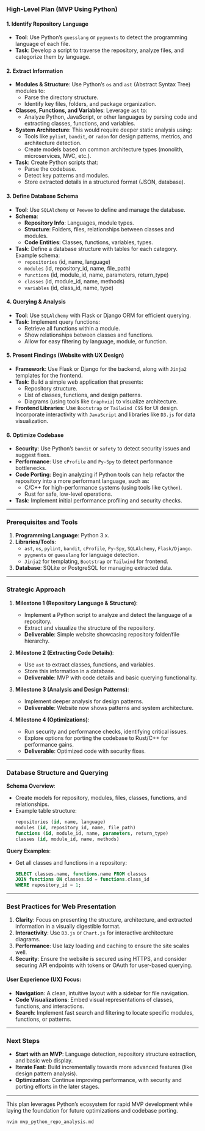 ### High-Level Plan (MVP Using Python)

#### 1. **Identify Repository Language**

- **Tool**: Use Python’s `guesslang` or `pygments` to detect the programming language of each file.
- **Task**: Develop a script to traverse the repository, analyze files, and categorize them by language.

#### 2. **Extract Information**

- **Modules & Structure**: Use Python’s `os` and `ast` (Abstract Syntax Tree) modules to:
  - Parse the directory structure.
  - Identify key files, folders, and package organization.
- **Classes, Functions, and Variables**: Leverage `ast` to:
  - Analyze Python, JavaScript, or other languages by parsing code and extracting classes, functions, and variables.
- **System Architecture**: This would require deeper static analysis using:
  - Tools like `pylint`, `bandit`, or `radon` for design patterns, metrics, and architecture detection.
  - Create models based on common architecture types (monolith, microservices, MVC, etc.).
- **Task**: Create Python scripts that:
  - Parse the codebase.
  - Detect key patterns and modules.
  - Store extracted details in a structured format (JSON, database).

#### 3. **Define Database Schema**

- **Tool**: Use `SQLAlchemy` or `Peewee` to define and manage the database.
- **Schema**:
  - **Repository Info**: Languages, module types.
  - **Structure**: Folders, files, relationships between classes and modules.
  - **Code Entities**: Classes, functions, variables, types.
- **Task**: Define a database structure with tables for each category. Example schema:
  - `repositories` (id, name, language)
  - `modules` (id, repository_id, name, file_path)
  - `functions` (id, module_id, name, parameters, return_type)
  - `classes` (id, module_id, name, methods)
  - `variables` (id, class_id, name, type)

#### 4. **Querying & Analysis**

- **Tool**: Use `SQLAlchemy` with Flask or Django ORM for efficient querying.
- **Task**: Implement query functions:
  - Retrieve all functions within a module.
  - Show relationships between classes and functions.
  - Allow for easy filtering by language, module, or function.

#### 5. **Present Findings (Website with UX Design)**

- **Framework**: Use Flask or Django for the backend, along with `Jinja2` templates for the frontend.
- **Task**: Build a simple web application that presents:
  - Repository structure.
  - List of classes, functions, and design patterns.
  - Diagrams (using tools like `Graphviz`) to visualize architecture.
- **Frontend Libraries**: Use `Bootstrap` or `Tailwind CSS` for UI design. Incorporate interactivity with `JavaScript` and libraries like `D3.js` for data visualization.

#### 6. **Optimize Codebase**

- **Security**: Use Python’s `bandit` or `safety` to detect security issues and suggest fixes.
- **Performance**: Use `cProfile` and `Py-Spy` to detect performance bottlenecks.
- **Code Porting**: Begin analyzing if Python tools can help refactor the repository into a more performant language, such as:
  - C/C++ for high-performance systems (using tools like `Cython`).
  - Rust for safe, low-level operations.
- **Task**: Implement initial performance profiling and security checks.

---

### Prerequisites and Tools

1. **Programming Language**: Python 3.x.
2. **Libraries/Tools**:
   - `ast`, `os`, `pylint`, `bandit`, `cProfile`, `Py-Spy`, `SQLAlchemy`, `Flask/Django`.
   - `pygments` or `guesslang` for language detection.
   - `Jinja2` for templating, `Bootstrap` or `Tailwind` for frontend.
3. **Database**: SQLite or PostgreSQL for managing extracted data.

---

### Strategic Approach

1. **Milestone 1 (Repository Language & Structure)**:

   - Implement a Python script to analyze and detect the language of a repository.
   - Extract and visualize the structure of the repository.
   - **Deliverable**: Simple website showcasing repository folder/file hierarchy.

2. **Milestone 2 (Extracting Code Details)**:

   - Use `ast` to extract classes, functions, and variables.
   - Store this information in a database.
   - **Deliverable**: MVP with code details and basic querying functionality.

3. **Milestone 3 (Analysis and Design Patterns)**:

   - Implement deeper analysis for design patterns.
   - **Deliverable**: Website now shows patterns and system architecture.

4. **Milestone 4 (Optimizations)**:
   - Run security and performance checks, identifying critical issues.
   - Explore options for porting the codebase to Rust/C++ for performance gains.
   - **Deliverable**: Optimized code with security fixes.

---

### Database Structure and Querying

**Schema Overview**:

- Create models for repository, modules, files, classes, functions, and relationships.
- Example table structure:
  ```sql
  repositories (id, name, language)
  modules (id, repository_id, name, file_path)
  functions (id, module_id, name, parameters, return_type)
  classes (id, module_id, name, methods)
  ```

**Query Examples**:

- Get all classes and functions in a repository:
  ```sql
  SELECT classes.name, functions.name FROM classes
  JOIN functions ON classes.id = functions.class_id
  WHERE repository_id = 1;
  ```

---

### Best Practices for Web Presentation

1. **Clarity**: Focus on presenting the structure, architecture, and extracted information in a visually digestible format.
2. **Interactivity**: Use `D3.js` or `Chart.js` for interactive architecture diagrams.
3. **Performance**: Use lazy loading and caching to ensure the site scales well.
4. **Security**: Ensure the website is secured using HTTPS, and consider securing API endpoints with tokens or OAuth for user-based querying.

#### User Experience (UX) Focus:

- **Navigation**: A clean, intuitive layout with a sidebar for file navigation.
- **Code Visualizations**: Embed visual representations of classes, functions, and interactions.
- **Search**: Implement fast search and filtering to locate specific modules, functions, or patterns.

---

### Next Steps

- **Start with an MVP**: Language detection, repository structure extraction, and basic web display.
- **Iterate Fast**: Build incrementally towards more advanced features (like design pattern analysis).
- **Optimization**: Continue improving performance, with security and porting efforts in the later stages.

---

This plan leverages Python’s ecosystem for rapid MVP development while laying the foundation for future optimizations and codebase porting.

```bash
nvim mvp_python_repo_analysis.md
```

